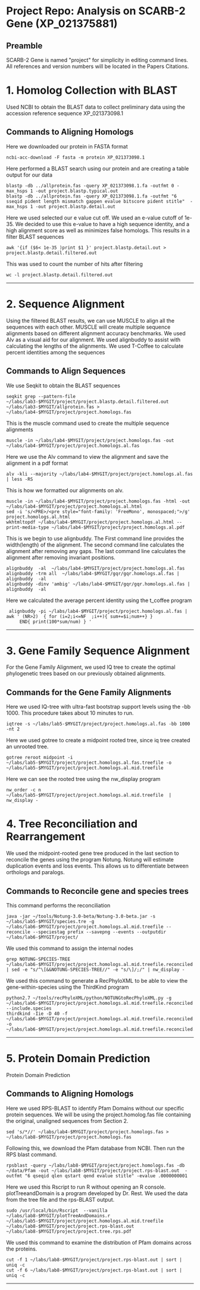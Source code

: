 # Project Repo: Analysis on SCARB-2 Gene (XP_021375881)


## Preamble
SCARB-2 Gene is named "project" for simplicity in editing command lines. All references and version numbers will be located in the Papers Citations. 

# 1. Homolog Collection with BLAST

Used NCBI to obtain the BLAST data to collect preliminary data using the accession reference sequence XP_021373098.1

## Commands to Aligning Homologs
Here we downloaded our protein in FASTA format
```
ncbi-acc-download -F fasta -m protein XP_021373098.1
```
Here performed a BLAST search using our protein and are creating a table output for our data
```
blastp -db ../allprotein.fas -query XP_021373098.1.fa -outfmt 0 -max_hsps 1 -out project.blastp.typical.out
blastp -db ../allprotein.fas -query XP_021373098.1.fa -outfmt "6 sseqid pident length mismatch gappen evalue bitscore pident stitle"  -max_hsps 1 -out project.blastp.detail.out
```
Here we used selected our e value cut off. We used an e-value cutoff of 1e-35. We decided to use this e-value to have a high sequence identity, and a high alignment score as well as minimizes false homologs. This results in a filter BLAST sequences
```
awk '{if ($6< 1e-35 )print $1 }' project.blastp.detail.out > project.blastp.detail.filtered.out
```
This was used to count the number of hits after filtering 
```
wc -l project.blastp.detail.filtered.out
```
________________________________________________________________________________________________________________________________________________________________________________
# 2. Sequence Alignment 

Using the filtered BLAST results, we can use MUSCLE to align all the sequences with each other. MUSCLE will create multiple sequence alignments based on different alignment accuracy benchmarks. We used Alv as a visual aid for our alignment. We used alignbuddy to assist with calculating the lengths of the alignments. We used T-Coffee to calculate percent identities among the sequences

## Commands to Align Sequences
We use Seqkit to obtain the BLAST sequences 
```
seqkit grep --pattern-file ~/labs/lab3-$MYGIT/project/project.blastp.detail.filtered.out ~/labs/lab3-$MYGIT/allprotein.fas > ~/labs/lab4-$MYGIT/project/project.homologs.fas
```
This is the muscle command used to create the multiple sequence alignments 
```
muscle -in ~/labs/lab4-$MYGIT/project/project.homologs.fas -out ~/labs/lab4-$MYGIT/project/project.homologs.al.fas
```
Here we use the Alv command to view the alignment and save the alignment in a pdf format 
```
alv -kli --majority ~/labs/lab4-$MYGIT/project/project.homologs.al.fas | less -RS
```
This is how we formatted our alignments on alv. 
```
muscle -in ~/labs/lab4-$MYGIT/project/project.homologs.fas -html -out ~/labs/lab4-$MYGIT/project/project.homologs.al.html
sed -i 's/<PRE>/<pre style="font-family: 'FreeMono', monospaced;">/g' project.homologs.al.html
wkhtmltopdf ~/labs/lab4-$MYGIT/project/project.homologs.al.html --print-media-type ~/labs/lab4-$MYGIT/project/project.homologs.al.pdf
```
This is we begin to use alignbuddy. The First command line provides the width(length) of the alignment. The second command line calculates the alignment after removing any gaps. The last command line calculates the alignment after removing invariant positions.
```
alignbuddy  -al  ~/labs/lab4-$MYGIT/project/project.homologs.al.fas
alignbuddy -trm all  ~/labs/lab4-$MYGIT/gqr/gqr.homologs.al.fas | alignbuddy  -al
alignbuddy -dinv 'ambig' ~/labs/lab4-$MYGIT/gqr/gqr.homologs.al.fas | alignbuddy  -al
```
Here we calculated the average percent identity using the t_coffee program 
```
 alignbuddy -pi ~/labs/lab4-$MYGIT/project/project.homologs.al.fas | awk ' (NR>2)  { for (i=2;i<=NF  ;i++){ sum+=$i;num++} }
     END{ print(100*sum/num) } '
```
________________________________________________________________________________________________________________________________________________________________________________

# 3. Gene Family Sequence Alignment

For the Gene Family Alignment, we used IQ tree to create the optimal phylogenetic trees based on our previously obtained alignments. 

## Commands for the Gene Family Alignments
Here we used IQ-tree with ultra-fast bootstrap support levels using the -bb 1000. This procedure takes about 10 minutes to run.
```
iqtree -s ~/labs/lab5-$MYGIT/project/project.homologs.al.fas -bb 1000 -nt 2 
```
Here we used gotree to create a midpoint rooted tree, since iq tree created an unrooted tree.
```
gotree reroot midpoint -i ~/labs/lab5-$MYGIT/project/project.homologs.al.fas.treefile -o ~/labs/lab5-$MYGIT/project/project.homologs.al.mid.treefile
```
Here we can see the rooted tree using the nw_display program
```
nw_order -c n ~/labs/lab5-$MYGIT/project/project.homologs.al.mid.treefile  | nw_display -
```

# 4. Tree Reconciliation and Rearrangement 

We used the midpoint-rooted gene tree produced in the last section to reconcile the genes using the program Notung. Notung will estimate duplication events and loss events. This allows us to differentiate between orthologs and paralogs. 

## Commands to Reconcile gene and species trees 
This command performs the reconciliation
```
java -jar ~/tools/Notung-3.0-beta/Notung-3.0-beta.jar -s ~/labs/lab5-$MYGIT/species.tre -g ~/labs/lab6-$MYGIT/project/project.homologs.al.mid.treefile --reconcile --speciestag prefix --savepng --events --outputdir ~/labs/lab6-$MYGIT/project/
```
We used this command to assign the internal nodes 
```
grep NOTUNG-SPECIES-TREE ~/labs/lab6-$MYGIT/project/project.homologs.al.mid.treefile.reconciled | sed -e "s/^\[&&NOTUNG-SPECIES-TREE//" -e "s/\]/;/" | nw_display -
```
We used this command to generate a RecPhyloXML to be able to view the gene-within-species using the ThirdKind program
```
python2.7 ~/tools/recPhyloXML/python/NOTUNGtoRecPhyloXML.py -g ~/labs/lab6-$MYGIT/project/project.homologs.al.mid.treefile.reconciled --include.species
thirdkind -Iie -D 40 -f ~/labs/lab6-$MYGIT/project/project.homologs.al.mid.treefile.reconciled.xml -o  ~/labs/lab6-$MYGIT/project/project.homologs.al.mid.treefile.reconciled.svg
```
_________________________________________________________________________________________________________________________________________________________________________

# 5. Protein Domain Prediction

Protein Domain Prediction

## Commands to Aligning Homologs
Here we used RPS-BLAST to identify Pfam Domains without our specific protein sequences. We will be using the project.homolog.fas file containing the original, unaligned sequences from Section 2.
```
sed 's/*//' ~/labs/lab4-$MYGIT/project/project.homologs.fas > ~/labs/lab8-$MYGIT/project/project.homologs.fas
```
Following this, we download the Pfam database from NCBI. Then run the RPS blast command.
```
rpsblast -query ~/labs/lab8-$MYGIT/project/project.homologs.fas -db ~/data/Pfam -out ~/labs/lab8-$MYGIT/project/project.rps-blast.out  -outfmt "6 qseqid qlen qstart qend evalue stitle" -evalue .0000000001
```
Here we used this Rscript to run R without opening an R console. plotTreeandDomain is a program developed by Dr. Rest. We used the data from the tree file and the rps-BLAST output.
```
sudo /usr/local/bin/Rscript  --vanilla ~/labs/lab8-$MYGIT/plotTreeAndDomains.r ~/labs/lab5-$MYGIT/project/project.homologs.al.mid.treefile ~/labs/lab8-$MYGIT/project/project.rps-blast.out ~/labs/lab8-$MYGIT/project/project.tree.rps.pdf
```
We used this command to examine the distribution of Pfam domains across the proteins.
```
cut -f 1 ~/labs/lab8-$MYGIT/project/project.rps-blast.out | sort | uniq -c
cut -f 6 ~/labs/lab8-$MYGIT/project/project.rps-blast.out | sort | uniq -c
```
_______________________________________________________________________________________________________________________________________________________________________________
